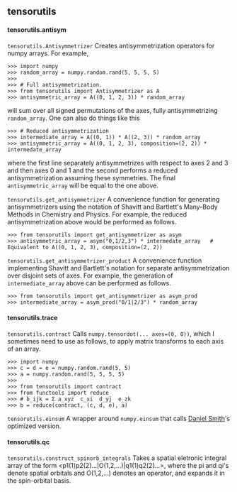 ## tensorutils

#### tensorutils.antisym
`tensorutils.Antisymmetrizer`
Creates antisymmetrization operators for numpy arrays.
For example,
```
>>> import numpy
>>> random_array = numpy.random.rand(5, 5, 5, 5)
>>> 
>>> # Full antisymmetrization.
>>> from tensorutils import Antisymmetrizer as A
>>> antisymmetric_array = A((0, 1, 2, 3)) * random_array
```
will sum over all signed permutations of the axes, fully 
antisymmetrizing `random_array`.
One can also do things like this
```
>>> # Reduced antisymmetrization
>>> intermediate_array = A((0, 1)) * A((2, 3)) * random_array
>>> antisymmetric_array = A((0, 1, 2, 3), composition=(2, 2)) * intermedate_array
```
where the first line separately antisymmetrizes with respect to axes 2 
and 3 and then axes 0 and 1 and the second performs a reduced 
antisymmetrization assuming these symmetries.  The final `antisymmetric_array` 
will be equal to the one above.

`tensorutils.get_antisymmetrizer`
A convenience function for generating antisymmetrizers using the notation of
Shavitt and Bartlett's Many-Body Methods in Chemistry and Physics.
For example, the reduced antisymmetrization above would be performed as follows.
```
>>> from tensorutils import get_antisymmetrizer as asym
>>> antisymmetric_array = asym("0,1/2,3") * intermedate_array   # Equivalent to A((0, 1, 2, 3), composition=(2, 2))
```

`tensorutils.get_antisymmetrizer_product`
A convenience function implementing Shavitt and Bartlett's notation for 
separate antisymmetrization over disjoint sets of axes.  For example, the 
generation of `intermediate_array` above can be performed as follows.
```
>>> from tensorutils import get_antisymmetrizer as asym_prod
>>> intermediate_array = asym_prod("0/1|2/3") * random_array
```
 
#### tensorutils.trace
`tensorutils.contract` Calls
`numpy.tensordot(... axes=(0, 0))`, which I sometimes need to
use as follows, to apply matrix transforms to each axis of an array.
```
>>> import numpy
>>> c = d = e = numpy.random.rand(5, 5)
>>> a = numpy.random.rand(5, 5, 5, 5)
>>> 
>>> from tensorutils import contract
>>> from functools import reduce
>>> # b_ijk = Σ a_xyz  c_xi  d_yj  e_zk
>>> b = reduce(contract, (c, d, e), a)
```

`tensorutils.einsum` A wrapper around `numpy.einsum` that calls
[Daniel Smith](https://github.com/dgasmith)'s optimized version.

#### tensorutils.qc

`tensorutils.construct_spinorb_integrals`
Takes a spatial eletronic integral array of the form
<p1(1)p2(2)...|O(1,2,...)|q1(1)q2(2)...>,
where the pi and qi's denote spatial orbitals and O(1,2,...)
denotes an operator, and expands it in the spin-orbital basis.



